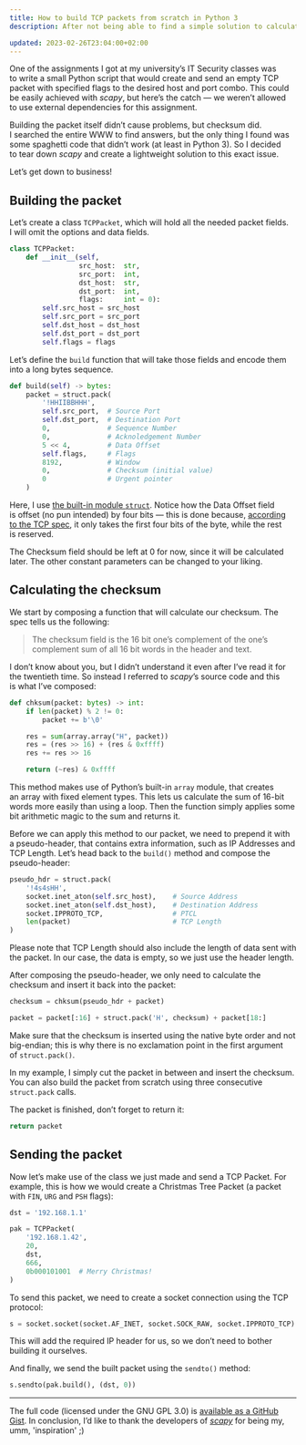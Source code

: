 ```yaml
---
title: How to build TCP packets from scratch in Python 3
description: After not being able to find a simple solution to calculate the checksum for a TCP packet in Python, I decided to write one myself (not without some help)

updated: 2023-02-26T23:04:00+02:00
---
```


One of the assignments I got at my university’s IT Security classes was to write a small Python script that would create and send an empty TCP packet with specified flags to the desired host and port combo. This could be easily achieved with _scapy_, but here’s the catch — we weren’t allowed to use external dependencies for this assignment.

Building the packet itself didn’t cause problems, but checksum did. I searched the entire WWW to find answers, but the only thing I found was some spaghetti code that didn’t work (at least in Python 3). So I decided to tear down _scapy_ and create a lightweight solution to this exact issue.

Let’s get down to business!

## Building the packet

Let’s create a class `TCPPacket`, which will hold all the needed packet fields. I will omit the options and data fields.

```py
class TCPPacket:
    def __init__(self,
                 src_host:  str,
                 src_port:  int,
                 dst_host:  str,
                 dst_port:  int,
                 flags:     int = 0):
        self.src_host = src_host
        self.src_port = src_port
        self.dst_host = dst_host
        self.dst_port = dst_port
        self.flags = flags
```

Let’s define the `build` function that will take those fields and encode them into a long bytes sequence.

```py
def build(self) -> bytes:
    packet = struct.pack(
        '!HHIIBBHHH',
        self.src_port,  # Source Port
        self.dst_port,  # Destination Port
        0,              # Sequence Number
        0,              # Acknoledgement Number
        5 << 4,         # Data Offset
        self.flags,     # Flags
        8192,           # Window
        0,              # Checksum (initial value)
        0               # Urgent pointer
    )
```

Here, I use [the built-in module `struct`](https://docs.python.org/3/library/struct.html). Notice how the Data Offset field is offset (no pun intended) by four bits — this is done because, [according to the TCP spec](https://www.rfc-editor.org/rfc/rfc793#section-3.1), it only takes the first four bits of the byte, while the rest is reserved.

The Checksum field should be left at 0 for now, since it will be calculated later. The other constant parameters can be changed to your liking.

## Calculating the checksum

We start by composing a function that will calculate our checksum. The spec tells us the following:

> The checksum field is the 16 bit one’s complement of the one’s complement sum of all 16 bit words in the header and text.

I don’t know about you, but I didn’t understand it even after I’ve read it for the twentieth time. So instead I referred to *scapy*’s source code and this is what I’ve composed:

```py
def chksum(packet: bytes) -> int:
    if len(packet) % 2 != 0:
        packet += b'\0'

    res = sum(array.array("H", packet))
    res = (res >> 16) + (res & 0xffff)
    res += res >> 16

    return (~res) & 0xffff
```

This method makes use of Python’s built-in `array` module, that creates an array with fixed element types. This lets us calculate the sum of 16-bit words more easily than using a loop. Then the function simply applies some bit arithmetic magic to the sum and returns it.

Before we can apply this method to our packet, we need to prepend it with a pseudo-header, that contains extra information, such as IP Addresses and TCP Length. Let’s head back to the `build()` method and compose the pseudo-header:

```py
pseudo_hdr = struct.pack(
    '!4s4sHH',
    socket.inet_aton(self.src_host),    # Source Address
    socket.inet_aton(self.dst_host),    # Destination Address
    socket.IPPROTO_TCP,                 # PTCL
    len(packet)                         # TCP Length
)
```

Please note that TCP Length should also include the length of data sent with the packet. In our case, the data is empty, so we just use the header length.

After composing the pseudo-header, we only need to calculate the checksum and insert it back into the packet:

```py
checksum = chksum(pseudo_hdr + packet)

packet = packet[:16] + struct.pack('H', checksum) + packet[18:]
```

Make sure that the checksum is inserted using the native byte order and not big-endian; this is why there is no exclamation point in the first argument of `struct.pack()`.

In my example, I simply cut the packet in between and insert the checksum. You can also build the packet from scratch using three consecutive `struct.pack` calls.

The packet is finished, don’t forget to return it:

```py
return packet
```

## Sending the packet

Now let’s make use of the class we just made and send a TCP Packet. For example, this is how we would create a Christmas Tree Packet (a packet with `FIN`, `URG` and `PSH` flags):

```py
dst = '192.168.1.1'

pak = TCPPacket(
    '192.168.1.42',
    20,
    dst,
    666,
    0b000101001  # Merry Christmas!
)
```

To send this packet, we need to create a socket connection using the TCP protocol:

```py
s = socket.socket(socket.AF_INET, socket.SOCK_RAW, socket.IPPROTO_TCP)
```

This will add the required IP header for us, so we don’t need to bother building it ourselves.

And finally, we send the built packet using the `sendto()` method:

```py
s.sendto(pak.build(), (dst, 0))
```

---

The full code (licensed under the GNU GPL 3.0) is [available as a GitHub Gist](https://gist.github.com/kytta/b06520e3cb458ac7264cab1c51fa33d6). In conclusion, I’d like to thank the developers of [_scapy_](https://scapy.net/) for being my, umm, 'inspiration' ;)
